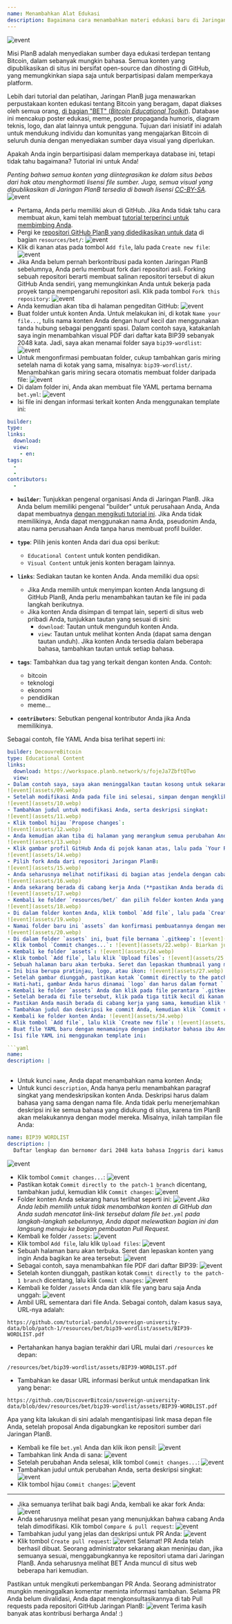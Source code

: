```yaml
---
name: Menambahkan Alat Edukasi
description: Bagaimana cara menambahkan materi edukasi baru di Jaringan PlanB?
---
```

![event](assets/cover.webp)

Misi PlanB adalah menyediakan sumber daya edukasi terdepan tentang Bitcoin, dalam sebanyak mungkin bahasa. Semua konten yang dipublikasikan di situs ini bersifat open-source dan dihosting di GitHub, yang memungkinkan siapa saja untuk berpartisipasi dalam memperkaya platform.

Lebih dari tutorial dan pelatihan, Jaringan PlanB juga menawarkan perpustakaan konten edukasi tentang Bitcoin yang beragam, dapat diakses oleh semua orang, [di bagian "BET" (_Bitcoin Educational Toolkit_)](https://planb.network/resources/bet). Database ini mencakup poster edukasi, meme, poster propaganda humoris, diagram teknis, logo, dan alat lainnya untuk pengguna. Tujuan dari inisiatif ini adalah untuk mendukung individu dan komunitas yang mengajarkan Bitcoin di seluruh dunia dengan menyediakan sumber daya visual yang diperlukan.

Apakah Anda ingin berpartisipasi dalam memperkaya database ini, tetapi tidak tahu bagaimana? Tutorial ini untuk Anda!

*Penting bahwa semua konten yang diintegrasikan ke dalam situs bebas dari hak atau menghormati lisensi file sumber. Juga, semua visual yang dipublikasikan di Jaringan PlanB tersedia di bawah lisensi [CC-BY-SA](https://creativecommons.org/licenses/by-sa/4.0/).*
![event](assets/01.webp)
- Pertama, Anda perlu memiliki akun di GitHub. Jika Anda tidak tahu cara membuat akun, kami telah membuat [tutorial terperinci untuk membimbing Anda](https://planb.network/tutorials/others/create-github-account).
- Pergi ke [repositori GitHub PlanB yang didedikasikan untuk data](https://github.com/DecouvreBitcoin/sovereign-university-data/tree/dev/resources/bet) di bagian `resources/bet/`:
![event](assets/02.webp)
- Klik di kanan atas pada tombol `Add file`, lalu pada `Create new file`:
![event](assets/03.webp)
- Jika Anda belum pernah berkontribusi pada konten Jaringan PlanB sebelumnya, Anda perlu membuat fork dari repositori asli. Forking sebuah repositori berarti membuat salinan repositori tersebut di akun GitHub Anda sendiri, yang memungkinkan Anda untuk bekerja pada proyek tanpa mempengaruhi repositori asli. Klik pada tombol `Fork this repository`:
![event](assets/04.webp)
- Anda kemudian akan tiba di halaman pengeditan GitHub:
![event](assets/05.webp)
- Buat folder untuk konten Anda. Untuk melakukan ini, di kotak `Name your file...`, tulis nama konten Anda dengan huruf kecil dan menggunakan tanda hubung sebagai pengganti spasi. Dalam contoh saya, katakanlah saya ingin menambahkan visual PDF dari daftar kata BIP39 sebanyak 2048 kata. Jadi, saya akan menamai folder saya `bip39-wordlist`: ![event](assets/06.webp)
- Untuk mengonfirmasi pembuatan folder, cukup tambahkan garis miring setelah nama di kotak yang sama, misalnya: `bip39-wordlist/`. Menambahkan garis miring secara otomatis membuat folder daripada file:
![event](assets/07.webp)
- Di dalam folder ini, Anda akan membuat file YAML pertama bernama `bet.yml`:
![event](assets/08.webp)
- Isi file ini dengan informasi terkait konten Anda menggunakan template ini:

```yaml
builder: 
type: 
links:
  download: 
  view: 
    - en: 
tags:
  - 
  - 
contributors:
  - 
```
- **`builder`**: Tunjukkan pengenal organisasi Anda di Jaringan PlanB. Jika Anda belum memiliki pengenal "builder" untuk perusahaan Anda, Anda dapat membuatnya [dengan mengikuti tutorial ini](https://planb.network/tutorials/others/add-builder). Jika Anda tidak memilikinya, Anda dapat menggunakan nama Anda, pseudonim Anda, atau nama perusahaan Anda tanpa harus membuat profil builder.
- **`type`**: Pilih jenis konten Anda dari dua opsi berikut:
	- `Educational Content` untuk konten pendidikan.
	- `Visual Content` untuk jenis konten beragam lainnya.

- **`links`**: Sediakan tautan ke konten Anda. Anda memiliki dua opsi:
	- Jika Anda memilih untuk menyimpan konten Anda langsung di GitHub PlanB, Anda perlu menambahkan tautan ke file ini pada langkah berikutnya.
	- Jika konten Anda disimpan di tempat lain, seperti di situs web pribadi Anda, tunjukkan tautan yang sesuai di sini:
	    - `download`: Tautan untuk mengunduh konten Anda.
	    - `view`: Tautan untuk melihat konten Anda (dapat sama dengan tautan unduh). Jika konten Anda tersedia dalam beberapa bahasa, tambahkan tautan untuk setiap bahasa.

- **`tags`**: Tambahkan dua tag yang terkait dengan konten Anda. Contoh:
	- bitcoin
	- teknologi
	- ekonomi
	- pendidikan
	- meme...

- **`contributors`**: Sebutkan pengenal kontributor Anda jika Anda memilikinya.

Sebagai contoh, file YAML Anda bisa terlihat seperti ini:

```yaml
builder: DecouvreBitcoin
type: Educational Content
links:
  download: https://workspace.planb.network/s/fojeJa7ZbftQTwo
  view:
- Dalam contoh saya, saya akan meninggalkan tautan kosong untuk sekarang, karena saya akan menambahkan PDF saya langsung di GitHub:
![event](assets/09.webp)
- Setelah modifikasi Anda pada file ini selesai, simpan dengan mengklik tombol `Commit changes...`:
![event](assets/10.webp)
- Tambahkan judul untuk modifikasi Anda, serta deskripsi singkat:
![event](assets/11.webp)
- Klik tombol hijau `Propose changes`:
![event](assets/12.webp)
- Anda kemudian akan tiba di halaman yang merangkum semua perubahan Anda:
![event](assets/13.webp)
- Klik gambar profil GitHub Anda di pojok kanan atas, lalu pada `Your Repositories`:
![event](assets/14.webp)
- Pilih fork Anda dari repositori Jaringan PlanB:
![event](assets/15.webp)
- Anda seharusnya melihat notifikasi di bagian atas jendela dengan cabang baru Anda. Mungkin disebut `patch-1`. Klik pada itu:
![event](assets/16.webp)
- Anda sekarang berada di cabang kerja Anda (**pastikan Anda berada di cabang yang sama dengan modifikasi sebelumnya, ini penting!**):
![event](assets/17.webp)
- Kembali ke folder `resources/bet/` dan pilih folder konten Anda yang baru saja Anda buat dalam commit sebelumnya:
![event](assets/18.webp)
- Di dalam folder konten Anda, klik tombol `Add file`, lalu pada `Create new file`:
![event](assets/19.webp)
- Namai folder baru ini `assets` dan konfirmasi pembuatannya dengan menaruh garis miring `/` di akhir:
![event](assets/20.webp)
- Di dalam folder `assets` ini, buat file bernama `.gitkeep`: ![event](assets/21.webp)
- Klik tombol `Commit changes...`: ![event](assets/22.webp)- Biarkan judul commit seperti bawaan, dan pastikan kotak `Commit directly to the patch-1 branch` dicentang, kemudian klik `Commit changes`: ![event](assets/23.webp)
- Kembali ke folder `assets`: ![event](assets/24.webp)
- Klik tombol `Add file`, lalu klik `Upload files`: ![event](assets/25.webp)
- Sebuah halaman baru akan terbuka. Seret dan lepaskan thumbnail yang mewakili konten Anda ke area tersebut. Gambar ini akan ditampilkan di situs Jaringan PlanB: ![event](assets/26.webp)
- Ini bisa berupa pratinjau, logo, atau ikon: ![event](assets/27.webp)
- Setelah gambar diunggah, pastikan kotak `Commit directly to the patch-1 branch` dicentang, kemudian klik `Commit changes`: ![event](assets/28.webp)
- Hati-hati, gambar Anda harus dinamai `logo` dan harus dalam format `.webp`. Nama file lengkapnya harus: `logo.webp`: ![event](assets/29.webp)
- Kembali ke folder `assets` Anda dan klik pada file perantara `.gitkeep`: ![event](assets/30.webp)
- Setelah berada di file tersebut, klik pada tiga titik kecil di kanan atas kemudian klik `Delete file`: ![event](assets/31.webp)
- Pastikan Anda masih berada di cabang kerja yang sama, kemudian klik tombol `Commit changes`: ![event](assets/32.webp)
- Tambahkan judul dan deskripsi ke commit Anda, kemudian klik `Commit changes`: ![event](assets/33.webp)
- Kembali ke folder konten Anda: ![event](assets/34.webp)
- Klik tombol `Add file`, lalu klik `Create new file`: ![event](assets/35.webp)
- Buat file YAML baru dengan menamainya dengan indikator bahasa ibu Anda. File ini akan digunakan untuk deskripsi konten. Misalnya, jika saya ingin menulis deskripsi saya dalam bahasa Inggris, saya akan menamai file ini `en.yml`: ![event](assets/36.webp)
- Isi file YAML ini menggunakan template ini:

```yaml
name: 
description: |
  
```

- Untuk kunci `name`, Anda dapat menambahkan nama konten Anda;
- Untuk kunci `description`, Anda hanya perlu menambahkan paragraf singkat yang mendeskripsikan konten Anda. Deskripsi harus dalam bahasa yang sama dengan nama file. Anda tidak perlu menerjemahkan deskripsi ini ke semua bahasa yang didukung di situs, karena tim PlanB akan melakukannya dengan model mereka.
Misalnya, inilah tampilan file Anda:

```yaml
name: BIP39 WORDLIST
description: |
  Daftar lengkap dan bernomor dari 2048 kata bahasa Inggris dari kamus BIP39 yang digunakan untuk mengkodekan frasa mnemonik. Dokumen ini dapat dicetak dalam satu halaman.
```

![event](assets/37.webp)
- Klik tombol `Commit changes...`:
![event](assets/38.webp)
- Pastikan kotak `Commit directly to the patch-1 branch` dicentang, tambahkan judul, kemudian klik `Commit changes`:
![event](assets/39.webp)
- Folder konten Anda sekarang harus terlihat seperti ini:
![event](assets/40.webp)
*Jika Anda lebih memilih untuk tidak menambahkan konten di GitHub dan Anda sudah mencatat link-link tersebut dalam file `bet.yml` pada langkah-langkah sebelumnya, Anda dapat melewatkan bagian ini dan langsung menuju ke bagian pembuatan Pull Request.*
- Kembali ke folder `/assets`:
![event](assets/41.webp)
- Klik tombol `Add file`, lalu klik `Upload files`:
![event](assets/42.webp)
- Sebuah halaman baru akan terbuka. Seret dan lepaskan konten yang ingin Anda bagikan ke area tersebut:
![event](assets/43.webp)
- Sebagai contoh, saya menambahkan file PDF dari daftar BIP39:
![event](assets/44.webp)
- Setelah konten diunggah, pastikan kotak `Commit directly to the patch-1 branch` dicentang, lalu klik `Commit changes`:
![event](assets/45.webp)
- Kembali ke folder `/assets` Anda dan klik file yang baru saja Anda unggah:
![event](assets/46.webp)
- Ambil URL sementara dari file Anda. Sebagai contoh, dalam kasus saya, URL-nya adalah:

```url
https://github.com/tutorial-pandul/sovereign-university-data/blob/patch-1/resources/bet/bip39-wordlist/assets/BIP39-WORDLIST.pdf
```

- Pertahankan hanya bagian terakhir dari URL mulai dari `/resources` ke depan:

```url
/resources/bet/bip39-wordlist/assets/BIP39-WORDLIST.pdf
```

- Tambahkan ke dasar URL informasi berikut untuk mendapatkan link yang benar:

```url
https://github.com/DiscoverBitcoin/sovereign-university-data/blob/dev/resources/bet/bip39-wordlist/assets/BIP39-WORDLIST.pdf
```

Apa yang kita lakukan di sini adalah mengantisipasi link masa depan file Anda, setelah proposal Anda digabungkan ke repositori sumber dari Jaringan PlanB.
- Kembali ke file `bet.yml` Anda dan klik ikon pensil: ![event](assets/47.webp)
- Tambahkan link Anda di sana:
![event](assets/48.webp)
- Setelah perubahan Anda selesai, klik tombol `Commit changes...`:
![event](assets/49.webp)
- Tambahkan judul untuk perubahan Anda, serta deskripsi singkat:
![event](assets/50.webp)
- Klik tombol hijau `Commit changes`:
![event](assets/51.webp)

---

- Jika semuanya terlihat baik bagi Anda, kembali ke akar fork Anda:
![event](assets/52.webp)
- Anda seharusnya melihat pesan yang menunjukkan bahwa cabang Anda telah dimodifikasi. Klik tombol `Compare & pull request`:
![event](assets/53.webp)
- Tambahkan judul yang jelas dan deskripsi untuk PR Anda:
![event](assets/54.webp)
- Klik tombol `Create pull request`:
![event](assets/55.webp)
Selamat! PR Anda telah berhasil dibuat. Seorang administrator sekarang akan meninjau dan, jika semuanya sesuai, menggabungkannya ke repositori utama dari Jaringan PlanB. Anda seharusnya melihat BET Anda muncul di situs web beberapa hari kemudian.

Pastikan untuk mengikuti perkembangan PR Anda. Seorang administrator mungkin meninggalkan komentar meminta informasi tambahan. Selama PR Anda belum divalidasi, Anda dapat mengkonsultasikannya di tab Pull requests pada repositori GitHub Jaringan PlanB:
![event](assets/56.webp)
Terima kasih banyak atas kontribusi berharga Anda! :)